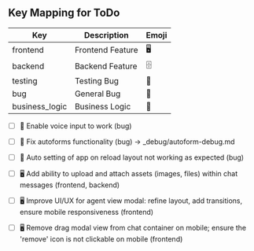 
## Key Mapping for ToDo

| Key            | Description        | Emoji    |
|----------------|-------------------|----------|
| frontend       | Frontend Feature    | 🖥️        |
| backend        | Backend Feature     | 🗄️        |
| testing        | Testing Bug       | 🧪        |
| bug            | General Bug       | 🐞        |
| business_logic | Business Logic    | 🤵        |


- [ ] 🐞 Enable voice input to work (bug)
- [ ] 🐞 Fix autoforms functionality (bug) -> _debug/autoform-debug.md
- [ ] 🐞 Auto setting of app on reload layout not working as expected (bug)

- [ ] 🖥️ Add ability to upload and attach assets (images, files) within chat messages (frontend, backend)
- [ ] 🖥️ Improve UI/UX for agent view modal: refine layout, add transitions, ensure mobile responsiveness (frontend)
- [ ] 🖥️ Remove drag modal view from chat container on mobile; ensure the 'remove' icon is not clickable on mobile (frontend)
